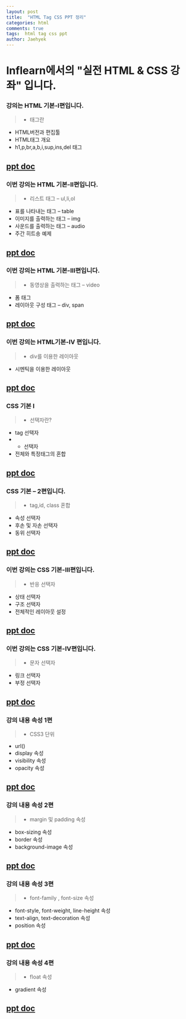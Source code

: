 ```yaml
---
layout: post
title:  "HTML Tag CSS PPT 정리"
categories: html
comments: true
tags:  html tag css ppt
author: Jaehyek
---
```


# Inflearn에서의 "실전 HTML & CSS 강좌" 입니다.  

### 강의는 HTML  기본-I편입니다.

>* 태그란
* HTML버전과 편집툴
* HTML태그 개요
* h1,p,br,a,b,i,sup,ins,del 태그

[ppt doc](/attach/ppt/Practice_HTML_base_1.pptx)
---

### 이번 강의는 HTML  기본-II편입니다.

>* 리스트 태그 – ul,li,ol
* 표를 나타내는 태그 – table
* 이미지를 출력하는 태그 – img
* 사운드를 출력하는 태그 – audio
* 주간 히트송 예제

[ppt doc](/attach/ppt/Practice_HTML_base_2.pptx)
---

### 이번 강의는 HTML  기본-III편입니다.

>* 동영상을 출력하는 태그 – video
* 폼 태그
* 레이아웃 구성 태그 – div, span

[ppt doc](/attach/ppt/Practice_HTML_base_3.pptx)
---

### 이번 강의는 HTML기본-IV 편입니다.

>* div를 이용한 레이아웃
* 시멘틱을 이용한 레이아웃

[ppt doc](/attach/ppt/Practice_HTML_base_4.pptx)
---

### CSS  기본 I
>* 선택자란?
* tag 선택자
* * 선택자
* 전체와 특정태그의 혼합

[ppt doc](/attach/ppt/Practice_CSS_base_1.pptx)
---

### CSS  기본 – 2편입니다.
>* tag,id, class 혼합
* 속성 선택자
* 후손 및 자손 선택자
* 동위 선택자

[ppt doc](/attach/ppt/Practice_CSS_base_2.pptx)
---

### 이번 강의는 CSS  기본-III편입니다.

>* 반응 선택자
* 상태 선택자
* 구조 선택자
* 전체적인 레이아웃 설정

[ppt doc](/attach/ppt/Practice_CSS_base_3.pptx)
---


### 이번 강의는 CSS  기본-IV편입니다.

>* 문자 선택자
* 링크 선택자
* 부정 선택자

[ppt doc](/attach/ppt/Practice_CSS_base_4.pptx)
---

### 강의 내용 속성 1편
>* CSS3 단위
* url()
* display 속성
* visibility 속성
* opacity 속성

[ppt doc](/attach/ppt/Practice_CSS_attr_1.pptx)
---


### 강의 내용 속성 2편
>* margin 및 padding 속성
* box-sizing 속성
* border 속성
* background-image 속성

[ppt doc](/attach/ppt/Practice_CSS_attr_2.pptx)
---
### 강의 내용 속성 3편
>* font-family , font-size 속성
* font-style, font-weight, line-height 속성
* text-align, text-decoration 속성
* position 속성

[ppt doc](/attach/ppt/Practice_CSS_attr_3.pptx)
---

### 강의 내용 속성 4편
>* float 속성
* gradient 속성

[ppt doc](/attach/ppt/Practice_CSS_attr_4.pptx)
---




